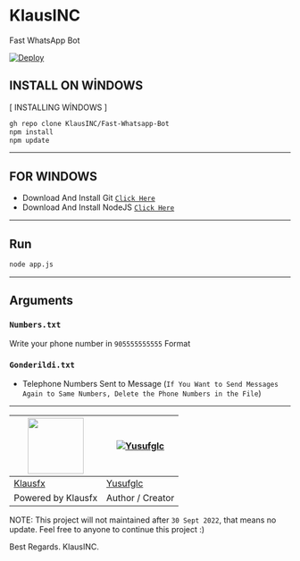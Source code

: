 # KlausINC

Fast WhatsApp Bot

[![Deploy](https://www.herokucdn.com/deploy/button.svg)](https://heroku.com/deploy?template=https://github.com/Nurutomo/wabot-aq)

## INSTALL ON WİNDOWS

[ INSTALLING WİNDOWS ]

```bash
gh repo clone KlausINC/Fast-Whatsapp-Bot
npm install
npm update
```
---------

## FOR WINDOWS

* Download And Install Git [`Click Here`](https://git-scm.com/downloads)
* Download And Install NodeJS [`Click Here`](https://nodejs.org/en/download)

---------

## Run

```bash
node app.js
```

---------

## Arguments

### `Numbers.txt`

Write your phone number in ```905555555555``` Format 

### `Gonderildi.txt`
 
* Telephone Numbers Sent to Message (`If You Want to Send Messages Again to Same Numbers, Delete the Phone Numbers in the File`)

---------

<a href="https://github.com/KlausINC"><img src="https://avatars.githubusercontent.com/u/95226291?v=4" width="100" height="100"></a> | [![Yusufglc](https://github.com/Nurutomo.png?size=100)](https://github.com/yusufglc) 
----|----
[Klausfx](https://github.com/KlausINC) | [Yusufglc](https://github.com/yusuflc) 
Powered by Klausfx | Author / Creator 


NOTE: This project will not maintained after `30 Sept 2022`, that means no update. Feel free to anyone to continue this project :)

Best Regards. KlausINC.
